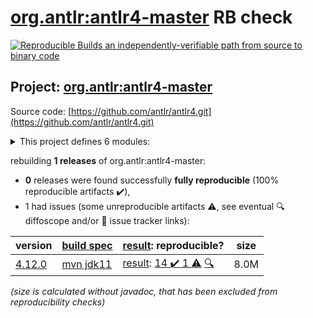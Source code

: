 [org.antlr:antlr4-master](https://search.maven.org/artifact/org.antlr/antlr4-master/) RB check
=======

[![Reproducible Builds](https://reproducible-builds.org/images/logos/rb.svg) an independently-verifiable path from source to binary code](https://reproducible-builds.org/)

## Project: [org.antlr:antlr4-master](https://search.maven.org/artifact/org.antlr/antlr4-master/)

Source code: [https://github.com/antlr/antlr4.git](https://github.com/antlr/antlr4.git)

<details><summary>This project defines 6 modules:</summary>

* [org.antlr:antlr4](https://search.maven.org/artifact/org.antlr/antlr4/)
* [org.antlr:antlr4-master](https://search.maven.org/artifact/org.antlr/antlr4-master/)
* [org.antlr:antlr4-maven-plugin](https://search.maven.org/artifact/org.antlr/antlr4-maven-plugin/)
* [org.antlr:antlr4-runtime](https://search.maven.org/artifact/org.antlr/antlr4-runtime/)
* [org.antlr:antlr4-runtime-testsuite](https://search.maven.org/artifact/org.antlr/antlr4-runtime-testsuite/)
* [org.antlr:antlr4-tool-testsuite](https://search.maven.org/artifact/org.antlr/antlr4-tool-testsuite/)
</details>

rebuilding **1 releases** of org.antlr:antlr4-master:
- **0** releases were found successfully **fully reproducible** (100% reproducible artifacts :heavy_check_mark:),
- 1 had issues (some unreproducible artifacts :warning:, see eventual :mag: diffoscope and/or :memo: issue tracker links):

| version | [build spec](/BUILDSPEC.md) | [result](https://reproducible-builds.org/docs/jvm/): reproducible? | size |
| -- | --------- | ------ | -- |
| [4.12.0](https://search.maven.org/artifact/org.antlr/antlr4-master/4.12.0/pom) | [mvn jdk11](antlr4-4.12.0.buildspec) | [result](antlr4-master-4.12.0.buildinfo): [14 :heavy_check_mark:  1 :warning:](antlr4-master-4.12.0.buildcompare) [:mag:](antlr4-master-4.12.0.diffoscope) | 8.0M |

<i>(size is calculated without javadoc, that has been excluded from reproducibility checks)</i>
